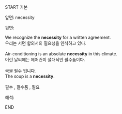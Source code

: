 START
기본

앞면:
necessity


뒷면:
<div>We recognize the <b>necessity</b> for a written agreement. </div><div>우리는 서면 합의서의 필요성을 인식하고 있다.<br><br><div>Air-conditioning is an absolute <strong>necessity</strong> in this climate. </div><div>이런 날씨에는 에어컨이 절대적인 필수품이다.<br><br><div><div>국물 필수 입니다.</div></div><div>The soup is a <strong>necessity</strong>.<br><br>필수 , 필수품 , 필요<br></div></div></div>


해석:

END